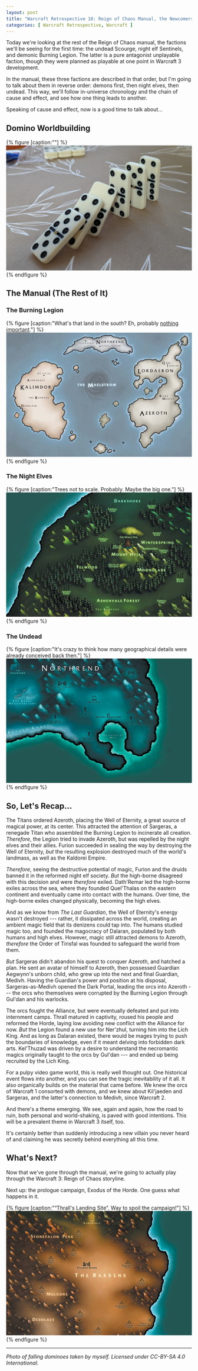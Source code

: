 ```yaml
---
layout: post
title: "Warcraft Retrospective 18: Reign of Chaos Manual, the Newcomers"
categories: [ Warcraft Retrospective, Warcraft ]
---
```


Today we're looking at the rest of the Reign of Chaos manual, the factions we'll be seeing for the first time: the undead Scourge, night elf Sentinels, and demonic Burning Legion. The latter is a pure antagonist unplayable faction, though they were planned as playable at one point in Warcraft 3 development.

In the manual, these three factions are described in that order, but I'm going to talk about them in reverse order: demons first, then night elves, then undead. This way, we'll follow in-universe chronology and the chain of cause and effect, and see how one thing leads to another.

Speaking of cause and effect, now is a good time to talk about...


## Domino Worldbuilding

{% figure [caption:""] %}
![Domino effect](/assets/wr/domino_effect.jpg)
{% endfigure %}


## The Manual (The Rest of It)


### The Burning Legion

{% figure [caption:"What's that land in the south? Eh, probably <a href='https://warcraft.wiki.gg/wiki/Pandaria'>nothing important</a>."] %}
![World map](/assets/wr/wc3_manual_map_world.jpg)
{% endfigure %}


### The Night Elves

{% figure [caption:"Trees not to scale. Probably. Maybe the big one."] %}
![N Kalimdor map](/assets/wr/wc3_manual_map_n_kalimdor.jpg)
{% endfigure %}


### The Undead

{% figure [caption:"It's crazy to think how many geographical details were already conceived back then."] %}
![Northrend map](/assets/wr/wc3_manual_map_northrend.jpg)
{% endfigure %}


## So, Let's Recap...

The Titans ordered Azeroth, placing the Well of Eternity, a great source of magical power, at its center. This attracted the attention of Sargeras, a renegade Titan who assembled the Burning Legion to incinerate all creation. *Therefore*, the Legion tried to invade Azeroth, but was repelled by the night elves and their allies. Furion succeeded in sealing the way by destroying the Well of Eternity, *but* the resulting explosion destroyed much of the world's landmass, as well as the Kaldorei Empire.

*Therefore*, seeing the destructive potential of magic, Furion and the druids banned it in the reformed night elf society. *But* the high-borne disagreed with this decision and were *therefore* exiled. Dath'Remar led the high-borne exiles across the sea, where they founded Quel'Thalas on the eastern continent and eventually came into contact with the humans. Over time, the high-borne exiles changed physically, becoming the high elves.

And as we know from *The Last Guardian*, the Well of Eternity's energy wasn't destroyed --- rather, it dissipated across the world, creating an ambient magic field that its denizens could tap into. The humans studied magic too, and founded the magocracy of Dalaran, populated by both humans and high elves. However, magic still attracted demons to Azeroth, *therefore* the Order of Tirisfal was founded to safeguard the world from them.

*But* Sargeras didn't abandon his quest to conquer Azeroth, and hatched a plan. He sent an avatar of himself to Azeroth, then possessed Guardian Aegwynn's unborn child, who grew up into the next and final Guardian, Medivh. Having the Guardian's power and position at his disposal, Sargeras-as-Medivh opened the Dark Portal, leading the orcs into Azeroth --- the orcs who themselves were corrupted by the Burning Legion through Gul'dan and his warlocks.

The orcs fought the Alliance, but were eventually defeated and put into internment camps. Thrall matured in captivity, roused his people and reformed the Horde, laying low avoiding new conflict with the Alliance for now. *But* the Legion found a new use for Ner'zhul, turning him into the Lich King. And as long as Dalaran existed, there would be mages trying to push the boundaries of knowledge, even if it meant delving into forbidden dark arts. Kel'Thuzad was driven by a desire to understand the necromantic magics originally taught to the orcs by Gul'dan --- and ended up being recruited by the Lich King.

For a pulpy video game world, this is really well thought out. One historical event flows into another, and you can see the tragic inevitability of it all. It also organically builds on the material that came before. We knew the orcs of Warcraft 1 consorted with demons, and we knew about Kil'jaeden and Sargeras, and the latter's connection to Medivh, since Warcraft 2.

And there's a theme emerging. We see, again and again, how the road to ruin, both personal and world-shaking, is paved with good intentions. This will be a prevalent theme in Warcraft 3 itself, too.

It's certainly better than suddenly introducing a new villain you never heard of and claiming he was secretly behind everything all this time.


## What's Next?

Now that we've gone through the manual, we're going to actually play through the Warcraft 3: Reign of Chaos storyline.

Next up: the prologue campaign, Exodus of the Horde. One guess what happens in it.

{% figure [caption:"&ldquo;Thrall's Landing Site&rdquo;. Way to spoil the campaign!"] %}
![Northrend map](/assets/wr/wc3_manual_map_c_kalimdor.jpg)
{% endfigure %}


---------

*Photo of falling dominoes taken by myself. Licensed under CC-BY-SA 4.0 International.*
